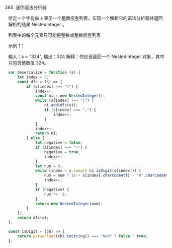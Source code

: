 385. 迷你语法分析器

给定一个字符串 s 表示一个整数嵌套列表，实现一个解析它的语法分析器并返回解析的结果 NestedInteger 。

列表中的每个元素只可能是整数或整数嵌套列表

示例 1：

输入：s = "324",
输出：324
解释：你应该返回一个 NestedInteger 对象，其中只包含整数值 324。

```js
var deserialize = function (s) {
    let index = 0;
    const dfs = (s) => {
        if (s[index] === "[") {
            index++;
            const ni = new NestedInteger();
            while (s[index] !== "]") {
                ni.add(dfs(s));
                if (s[index] === ",") {
                    index++;
                }
            }
            index++;
            return ni;
        } else {
            let negative = false;
            if (s[index] === "-") {
                negative = true;
                index++;
            }
            let num = 0;
            while (index < s.length && isDigit(s[index])) {
                num = num * 10 + s[index].charCodeAt() - "0".charCodeAt();
                index++;
            }
            if (negative) {
                num *= -1;
            }
            return new NestedInteger(num);
        }
    };
    return dfs(s);
};

const isDigit = (ch) => {
    return parseFloat(ch).toString() === "NaN" ? false : true;
};
```
